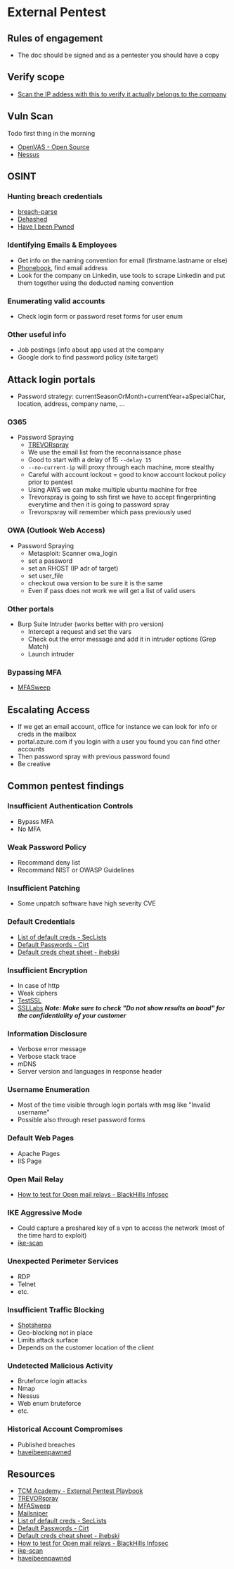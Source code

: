 # External Pentest

## Rules of engagement

- The doc should be signed and as a pentester you should have a copy

## Verify scope

- [Scan the IP addess with this to verify it actually belongs to the company](https://bgp.he.net/)

## Vuln Scan

Todo first thing in the morning
- [OpenVAS - Open Source](https://www.openvas.org/)
- [Nessus](https://fr.tenable.com/products/nessus?tns_redirect=true)

## OSINT

### Hunting breach credentials

- [breach-parse](https://github.com/hmaverickadams/breach-parse)
- [Dehashed](https://dehashed.com/)
- [Have I been Pwned](https://haveibeenpwned.com/)

### Identifying Emails & Employees

- Get info on the naming convention for email (firstname.lastname or else)
- [Phonebook](https://phonebook.cz/), find email address
- Look for the company on Linkedin, use tools to scrape Linkedin and put them together using the deducted naming convention

### Enumerating valid accounts

- Check login form or password reset forms for user enum

### Other useful info

- Job postings (info about app used at the company
- Google dork to find password policy (site:target)

## Attack login portals

- Password strategy: currentSeasonOrMonth+currentYear+aSpecialChar, location, address, company name,  ...

### O365

- Password Spraying
  - [TREVORspray](https://github.com/blacklanternsecurity/TREVORspray)
  - We use the email list from the reconnaissance phase
  - Good to start with a delay of 15 `--delay 15`
  - `--no-current-ip` will proxy through each machine, more stealthy
  - Careful with account lockout = good to know account lockout policy prior to pentest
  - Using AWS we can make multiple ubuntu machine for free
  - Trevorspray is going to ssh first we have to accept fingerprinting everytime and then it is going to password spray
  - Trevorspsray will remember which pass previously used

### OWA (Outlook Web Access)

- Password Spraying
  - Metasploit: Scanner owa_login
  - set a password
  - set an RHOST (IP adr of target)
  - set user_file
  - checkout owa version to be sure it is the same
  - Even if pass does not work we will get a list of valid users

### Other portals

- Burp Suite Intruder (works better with pro version)
  - Intercept a request and set the vars 
  - Check out the error message and add it in intruder options (Grep Match)
  - Launch intruder

### Bypassing MFA

- [MFASweep](https://github.com/dafthack/MFASweep)

## Escalating Access

- If we get an email account, office for instance we can look for info or creds in the mailbox
- portal.azure.com if you login with a user you found you can find other accounts
- Then password spray with previous password found
- Be creative

## Common pentest findings

### Insufficient Authentication Controls

- Bypass MFA
- No MFA

### Weak Password Policy

- Recommand deny list
- Recommand NIST or OWASP Guidelines

### Insufficient Patching

- Some unpatch software have high severity CVE

### Default Credentials

- [List of default creds - SecLists](https://github.com/danielmiessler/SecLists/tree/master/Passwords/Default-Credentials)
- [Default Passwords - Cirt](https://cirt.net/passwords)
- [Default creds cheat sheet - ihebski](https://github.com/ihebski/DefaultCreds-cheat-sheet/blob/main/DefaultCreds-Cheat-Sheet.csv)

### Insufficient Encryption

- In case of http
- Weak ciphers
- [TestSSL](https://github.com/drwetter/testssl.sh)
- [SSLLabs](https://www.ssllabs.com/ssltest/) ***Note: Make sure to check "Do not show results on boad" for the confidentiality of your customer***

### Information Disclosure

- Verbose error message
- Verbose stack trace
- mDNS
- Server version and languages in response header

### Username Enumeration

- Most of the time visible through login portals with msg like "Invalid username"
- Possible also through reset password forms

### Default Web Pages

- Apache Pages
- IIS Page

### Open Mail Relay

- [How to test for Open mail relays - BlackHills Infosec](https://www.blackhillsinfosec.com/how-to-test-for-open-mail-relays/)

### IKE Aggressive Mode

- Could capture a preshared key of a vpn to access the network (most of the time hard to exploit)
- [ike-scan](https://github.com/royhills/ike-scan)

### Unexpected Perimeter Services

- RDP
- Telnet
- etc.

### Insufficient Traffic Blocking

- [Shotsherpa](https://shotsherpa.com/)
- Geo-blocking not in place
- Limits attack surface
- Depends on the customer location of the client

### Undetected Malicious Activity

- Bruteforce login attacks
- Nmap
- Nessus
- Web enum bruteforce
- etc.

### Historical Account Compromises

- Published breaches
- [haveibeenpawned](https://haveibeenpwned.com/)



## Resources

- [TCM Academy - External Pentest Playbook](https://academy.tcm-sec.com/p/external-pentest-playbook)
- [TREVORspray](https://github.com/blacklanternsecurity/TREVORspray)
- [MFASweep](https://github.com/dafthack/MFASweep)
- [Mailsniper](https://github.com/dafthack/MailSniper)
- [List of default creds - SecLists](https://github.com/danielmiessler/SecLists/tree/master/Passwords/Default-Credentials)
- [Default Passwords - Cirt](https://cirt.net/passwords)
- [Default creds cheat sheet - ihebski](https://github.com/ihebski/DefaultCreds-cheat-sheet/blob/main/DefaultCreds-Cheat-Sheet.csv)
- [How to test for Open mail relays - BlackHills Infosec](https://www.blackhillsinfosec.com/how-to-test-for-open-mail-relays/)
- [ike-scan](https://github.com/royhills/ike-scan)
- [haveibeenpawned](https://haveibeenpwned.com/)
